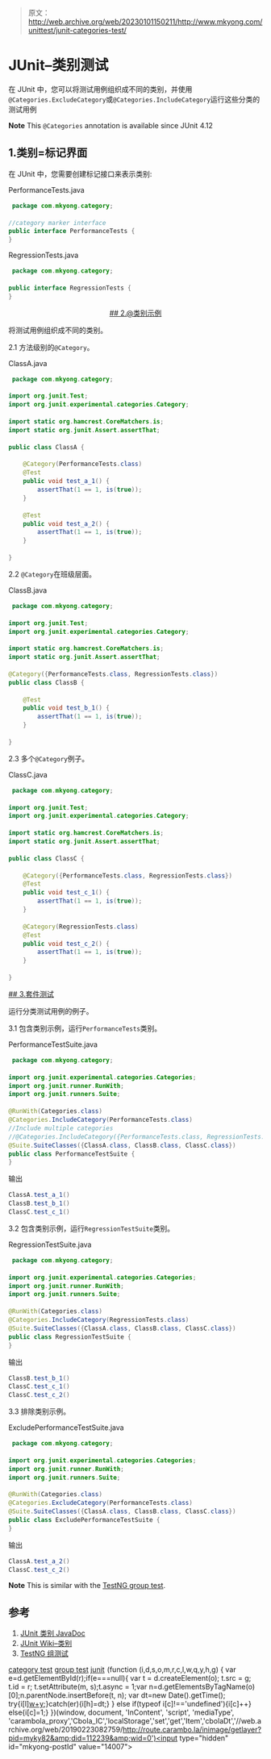 > 原文：<http://web.archive.org/web/20230101150211/http://www.mkyong.com/unittest/junit-categories-test/>

# JUnit–类别测试

在 JUnit 中，您可以将测试用例组织成不同的类别，并使用`@Categories.ExcludeCategory`或`@Categories.IncludeCategory`运行这些分类的测试用例

**Note**
This `@Categories` annotation is available since JUnit 4.12

## 1.类别=标记界面

在 JUnit 中，您需要创建标记接口来表示类别:

PerformanceTests.java

```java
 package com.mkyong.category;

//category marker interface
public interface PerformanceTests {
} 
```

RegressionTests.java

```java
 package com.mkyong.category;

public interface RegressionTests {
} 
```

 <ins class="adsbygoogle" style="display:block; text-align:center;" data-ad-format="fluid" data-ad-layout="in-article" data-ad-client="ca-pub-2836379775501347" data-ad-slot="6894224149">## 2.@类别示例

将测试用例组织成不同的类别。

2.1 方法级别的`@Category`。

ClassA.java

```java
 package com.mkyong.category;

import org.junit.Test;
import org.junit.experimental.categories.Category;

import static org.hamcrest.CoreMatchers.is;
import static org.junit.Assert.assertThat;

public class ClassA {

    @Category(PerformanceTests.class)
    @Test
    public void test_a_1() {
        assertThat(1 == 1, is(true));
    }

    @Test
    public void test_a_2() {
        assertThat(1 == 1, is(true));
    }

} 
```

2.2 `@Category`在班级层面。

ClassB.java

```java
 package com.mkyong.category;

import org.junit.Test;
import org.junit.experimental.categories.Category;

import static org.hamcrest.CoreMatchers.is;
import static org.junit.Assert.assertThat;

@Category({PerformanceTests.class, RegressionTests.class})
public class ClassB {

    @Test
    public void test_b_1() {
        assertThat(1 == 1, is(true));
    }

} 
```

2.3 多个`@Category`例子。

ClassC.java

```java
 package com.mkyong.category;

import org.junit.Test;
import org.junit.experimental.categories.Category;

import static org.hamcrest.CoreMatchers.is;
import static org.junit.Assert.assertThat;

public class ClassC {

    @Category({PerformanceTests.class, RegressionTests.class})
    @Test
    public void test_c_1() {
        assertThat(1 == 1, is(true));
    }

    @Category(RegressionTests.class)
    @Test
    public void test_c_2() {
        assertThat(1 == 1, is(true));
    }

} 
```

 <ins class="adsbygoogle" style="display:block" data-ad-client="ca-pub-2836379775501347" data-ad-slot="8821506761" data-ad-format="auto" data-ad-region="mkyongregion">## 3.套件测试

运行分类测试用例的例子。

3.1 包含类别示例，运行`PerformanceTests`类别。

PerformanceTestSuite.java

```java
 package com.mkyong.category;

import org.junit.experimental.categories.Categories;
import org.junit.runner.RunWith;
import org.junit.runners.Suite;

@RunWith(Categories.class)
@Categories.IncludeCategory(PerformanceTests.class)
//Include multiple categories
//@Categories.IncludeCategory({PerformanceTests.class, RegressionTests.class})
@Suite.SuiteClasses({ClassA.class, ClassB.class, ClassC.class})
public class PerformanceTestSuite {
} 
```

输出

```java
ClassA.test_a_1()
ClassB.test_b_1()
ClassC.test_c_1()

```

3.2 包含类别示例，运行`RegressionTestSuite`类别。

RegressionTestSuite.java

```java
 package com.mkyong.category;

import org.junit.experimental.categories.Categories;
import org.junit.runner.RunWith;
import org.junit.runners.Suite;

@RunWith(Categories.class)
@Categories.IncludeCategory(RegressionTests.class)
@Suite.SuiteClasses({ClassA.class, ClassB.class, ClassC.class})
public class RegressionTestSuite {
} 
```

输出

```java
ClassB.test_b_1()
ClassC.test_c_1()
ClassC.test_c_2()

```

3.3 排除类别示例。

ExcludePerformanceTestSuite.java

```java
 package com.mkyong.category;

import org.junit.experimental.categories.Categories;
import org.junit.runner.RunWith;
import org.junit.runners.Suite;

@RunWith(Categories.class)
@Categories.ExcludeCategory(PerformanceTests.class)
@Suite.SuiteClasses({ClassA.class, ClassB.class, ClassC.class})
public class ExcludePerformanceTestSuite {
} 
```

输出

```java
ClassA.test_a_2()
ClassC.test_c_2()

```

**Note**
This is similar with the [TestNG group test](http://web.archive.org/web/20190223082759/http://www.mkyong.com/unittest/testng-groups-example/).

## 参考

1.  [JUnit 类别 JavaDoc](http://web.archive.org/web/20190223082759/http://junit.org/junit4/javadoc/4.12/org/junit/experimental/categories/Categories.html)
2.  [JUnit Wiki–类别](http://web.archive.org/web/20190223082759/https://github.com/junit-team/junit4/wiki/Categories)
3.  [TestNG 组测试](http://web.archive.org/web/20190223082759/http://www.mkyong.com/unittest/testng-groups-example/)

[category test](http://web.archive.org/web/20190223082759/http://www.mkyong.com/tag/category-test/) [group test](http://web.archive.org/web/20190223082759/http://www.mkyong.com/tag/group-test/) [junit](http://web.archive.org/web/20190223082759/http://www.mkyong.com/tag/junit/)</ins></ins>![](img/d8405a4c2367f5929e083e50486f6ba8.png) (function (i,d,s,o,m,r,c,l,w,q,y,h,g) { var e=d.getElementById(r);if(e===null){ var t = d.createElement(o); t.src = g; t.id = r; t.setAttribute(m, s);t.async = 1;var n=d.getElementsByTagName(o)[0];n.parentNode.insertBefore(t, n); var dt=new Date().getTime(); try{i[l][w+y](h,i[l][q+y](h)+'&amp;'+dt);}catch(er){i[h]=dt;} } else if(typeof i[c]!=='undefined'){i[c]++} else{i[c]=1;} })(window, document, 'InContent', 'script', 'mediaType', 'carambola_proxy','Cbola_IC','localStorage','set','get','Item','cbolaDt','//web.archive.org/web/20190223082759/http://route.carambo.la/inimage/getlayer?pid=myky82&amp;did=112239&amp;wid=0')<input type="hidden" id="mkyong-postId" value="14007">







